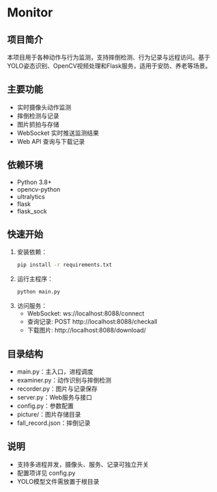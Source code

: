 # Monitor

## 项目简介

本项目用于各种动作与行为监测，支持摔倒检测、行为记录与远程访问。基于YOLO姿态识别、OpenCV视频处理和Flask服务，适用于安防、养老等场景。

## 主要功能
- 实时摄像头动作监测
- 摔倒检测与记录
- 图片抓拍与存储
- WebSocket 实时推送监测结果
- Web API 查询与下载记录

## 依赖环境
- Python 3.8+
- opencv-python
- ultralytics
- flask
- flask_sock

## 快速开始
1. 安装依赖：
	```bash
	pip install -r requirements.txt
	```
2. 运行主程序：
	```bash
	python main.py
	```
3. 访问服务：
	- WebSocket: ws://localhost:8088/connect
	- 查询记录: POST http://localhost:8088/checkall
	- 下载图片: http://localhost:8088/download/<filename>

## 目录结构
- main.py：主入口，进程调度
- examiner.py：动作识别与摔倒检测
- recorder.py：图片与记录保存
- server.py：Web服务与接口
- config.py：参数配置
- picture/：图片存储目录
- fall_record.json：摔倒记录

## 说明
- 支持多进程并发，摄像头、服务、记录可独立开关
- 配置项详见 config.py
- YOLO模型文件需放置于根目录
